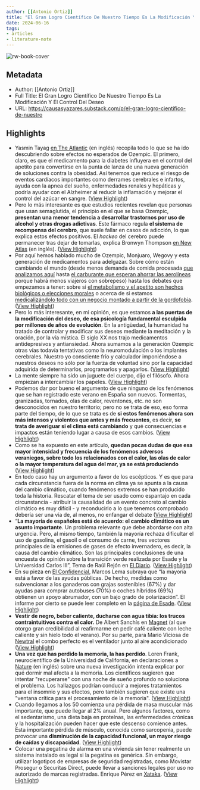 ```yaml
---
author: [[Antonio Ortiz]]
title: "El Gran Logro Científico De Nuestro Tiempo Es La Modificación Y El Control Del Deseo"
date: 2024-06-16
tags: 
- articles
- literature-note
---
```

![rw-book-cover](https://substackcdn.com/image/fetch/f_auto,q_auto:good,fl_progressive:steep/https%3A%2F%2Fsubstack-post-media.s3.amazonaws.com%2Fpublic%2Fimages%2F20f85473-4ac4-47f1-aa27-e8ea7a01e530_1456x816.png)

## Metadata
- Author: [[Antonio Ortiz]]
- Full Title: El Gran Logro Científico De Nuestro Tiempo Es La Modificación Y El Control Del Deseo
- URL: https://causasyazares.substack.com/p/el-gran-logro-cientifico-de-nuestro

## Highlights
- Yasmin Tayag [en The Atlantic](https://archive.ph/hXZL5) (en inglés) recopila todo lo que se ha ido descubriendo sobre efectos no esperados de Ozempic. El primero, claro, es que el medicamento para la diabetes influyera en el control del apetito para convertirse en la punta de lanza de una nueva generación de soluciones contra la obesidad. Así tenemos que reduce el riesgo de eventos cardíacos importantes como derrames cerebrales e infartos, ayuda con la apnea del sueño, enfermedades renales y hepáticas y podría ayudar con el Alzheimer al reducir la inflamación y mejorar el control del azúcar en sangre. ([View Highlight](https://read.readwise.io/read/01j0h9pdmxs235yb0y7tgetdwy))
- Pero lo más interesante es que estudios recientes revelan que personas que usan semaglutida, el principio en el que se basa Ozempic, **presentan una menor tendencia a desarrollar trastornos por uso de alcohol y otras drogas adictivas**. Este fármaco regula **el sistema de recompensa del cerebro**, que suele fallar en casos de adicción, lo que explica estos efectos positivos. El *hackeo* del cerebro puede permanecer tras dejar de tomarlas, explica Bronwyn Thompson [en New Atlas](https://newatlas.com/medical/novo-nordisk-ozempic-weight-loss/) (en inglés). ([View Highlight](https://read.readwise.io/read/01j0h9q3vhweajmqw8wdg794cy))
- Por aquí hemos hablado mucho de Ozempic, Monjuaro, Wegovy y esta generación de medicamentos para adelgazar. Sobre cómo están cambiando el mundo (desde menos demanda de comida procesada [que analizamos aquí](https://causasyazares.substack.com/p/la-decision-que-tomamos-a-los-35) hasta [el carburante que esperan ahorrar las aerolíneas](https://www.diariodelviajero.com/noticias/medicamentos-como-ozempic-para-adelgazar-aerolineas-se-frotan-manos-piensan-ahorrar-millones-combustible) porque habrá menos viajeros con sobrepeso) hasta los debates que empezamos a tener: sobre si [el metabolismo y el apetito son hechos biológicos o elecciones morales](https://causasyazares.substack.com/p/el-metabolismo-y-el-apetito-son-hechos) o acerca de si estamos [medicalizándolo todo con un negocio montado a partir de la gordofobia](https://causasyazares.substack.com/p/la-decision-que-tomamos-a-los-35). ([View Highlight](https://read.readwise.io/read/01j0h9qmz97c2sjps8fejbjscw))
- Pero lo más interesante, en mi opinión, es que estamos **a las puertas de la modificación del deseo, de esa psicología fundamental esculpida por millones de años de evolución**. En la antigüedad, la humanidad ha tratado de controlar y modificar sus deseos mediante la meditación y la oración, por la vía mística. El siglo XX nos trajo medicamentos antidepresivos y antiansiedad. Ahora sumamos a la generación Ozempic otras vías todavía tentativas como la neuromodulación o los implantes cerebrales. Nuestro yo consciente frío y calculador imponiéndose a nuestros deseos no sólo por la fuerza de voluntad sino por la capacidad adquirida de determinarlos, programarlos y apagarlos. ([View Highlight](https://read.readwise.io/read/01j0h9r360rjrn6en8w87s185m))
- La mente siempre ha sido un juguete del cuerpo, dijo el filósofo. Ahora empiezan a intercambiar los papeles. ([View Highlight](https://read.readwise.io/read/01j0h9rjxddx7hv14mf15mpb2n))
- Podemos dar por bueno el argumento de que ninguno de los fenómenos que se han registrado este verano en España son nuevos. Tormentas, granizadas, tornados, olas de calor, reventones, etc. no son desconocidos en nuestro territorio; pero no se trata de eso, eso forma parte del tiempo, de lo que se trata es de **si estos fenómenos ahora son más intensos y violentos que antes y más frecuentes**, es decir, **se trata de averiguar si el clima está cambiando** y qué consecuencias e impactos están teniendo lugar a causa de esos cambios. ([View Highlight](https://read.readwise.io/read/01j0h9sm0f84t09qsq2dk9538x))
- Como se ha expuesto en este artículo, **quedan pocas dudas de que esa mayor intensidad y frecuencia de los fenómenos adversos veraniegos, sobre todo los relacionados con el calor, las olas de calor o la mayor temperatura del agua del mar, ya se está produciendo** ([View Highlight](https://read.readwise.io/read/01j0h9svz67bg88sj1dk09kwv9))
- En todo caso hay un argumento a favor de los escépticos. Y es que para cada circunstancia fuera de la norma en clima ya se apunta a la causa del cambio climático, cuando fenómenos extremos se han producido toda la historia. Rescatar el tema de ser usado como espantajo en cada circunstancia - atribuir la causalidad de un evento concreto al cambio climático es muy difícil - y reconducirlo a lo que tenemos comprobado debería ser una vía de, al menos, no enfangar el debate ([View Highlight](https://read.readwise.io/read/01j0h9tf2m4r6aam5tgtmrhxf4))
- “**La mayoría de españoles está de acuerdo: el cambio climático es un asunto importante**. Un problema relevante que debe abordarse con alta urgencia. Pero, al mismo tiempo, también la mayoría rechaza dificultar el uso de gasolina, el gasoil o el consumo de carne, tres vectores principales de la emisiones de gases de efecto invernadero, es decir, la causa del cambio climático. Son las principales conclusiones de una encuesta de opinión sobre la transición verde realizada por Esade y la Universidad Carlos III”, Tema de Raúl Rejón en [El Diario](https://www.eldiario.es/sociedad/espanoles-preocupados-cambio-climatico-no-quieren-medidas-atajarlo-les-afecten_1_9083680.html). ([View Highlight](https://read.readwise.io/read/01j0h9txw2phvvfgdnc040rhmg))
- En su pieza en [El Confidencial](https://www.elconfidencial.com/economia/2022-06-15/encuesta-transicion-energetica-sacrificios_3442082/), Marcos Lema subraya que “la mayoría está a favor de las ayudas públicas. De hecho, medidas como subvencionar a los ganaderos con grajas sostenibles (67%) y dar ayudas para comprar autobuses (70%) o coches híbridos (69%) obtienen un apoyo abrumador, con un bajo grado de polarización”. El informe por cierto se puede leer completo en la [página de Esade](https://www.esade.edu/ecpol/es/publicaciones/radiografia-de-las-divisiones-y-consensos-de-la-sociedad-espanola-en-torno-al-cambio-climatico/). ([View Highlight](https://read.readwise.io/read/01j0h9v3ck2k762epbfqgw3cb0))
- **Vestir de negro, beber caliente, ducharse con agua tibia: los trucos contraintuitivos contra el calor.** De Albert Sanchís en [Magnet](https://magnet.xataka.com/preguntas-no-tan-frecuentes/vestir-negro-beber-caliente-ducharse-agua-tibia-trucos-contraintuitivos-calor) (al que otorgo gran credibilidad al reafirmarme en pedir café caliente con leche caliente y sin hielo todo el verano). Por su parte, para Mario Viciosa de [Newtral](https://www.newtral.es/ventilador-junto-aire-acondicionado-ahorrar-75-energia/20220616/) el combo perfecto es el ventilador junto al aire acondicionado ([View Highlight](https://read.readwise.io/read/01j0h9wkgf3yvrr8163cw4yscq))
- **Una vez que has perdido la memoria, la has perdido**. Loren Frank, neurocientífico de la Universidad de California, en declaraciones a [Nature](https://www.nature.com/articles/d41586-024-01732-y) (en inglés) sobre una nueva investigación intenta explicar por qué dormir mal afecta a la memoria. Los científicos sugieren que intentar "recuperarse" con una noche de sueño profundo no soluciona el problema. Los hallazgos podrían conducir a mejores tratamientos para el insomnio y sus efectos, pero también sugieren que existe una "ventana crítica para el procesamiento de la memoria". ([View Highlight](https://read.readwise.io/read/01j0h9y0m2m5917s7yd0bj7p86))
- Cuando llegamos a los 50 comienza una pérdida de masa muscular más importante, que puede llegar al 2% anual.
  Pero algunos factores, como el sedentarismo, una dieta baja en proteínas, las enfermedades crónicas y la hospitalización pueden hacer que este descenso comience antes.
  Esta importante pérdida de músculo, conocida como sarcopenia, puede provocar una **disminución de la capacidad funcional, un mayor riesgo de caídas y discapacidad**. ([View Highlight](https://read.readwise.io/read/01j0h9ya0rjqaf71nz9esvashr))
- Colocar una pegatina de alarma en una vivienda sin tener realmente un sistema instalado es legal si la pegatina es genérica. Sin embargo, utilizar logotipos de empresas de seguridad registradas, como Movistar Prosegur o Securitas Direct, puede llevar a sanciones legales por uso no autorizado de marcas registradas. Enrique Pérez en [Xataka](https://www.xataka.com/legislacion-y-derechos/poner-pegatina-alarma-tenerla-realmente-instalada-que-dice-ley-que-recomiendan-expertos). ([View Highlight](https://read.readwise.io/read/01j0h9zmgz1q54n5s0n9wjhnj4))
